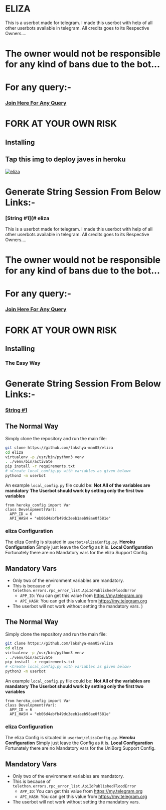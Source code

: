 # ELIZA
This is a userbot made for telegram. I made this userbot with help of all other userbots available in telegram. All credits goes to its Respective Owners....
# The owner would not be responsible for any kind of bans due to the bot...
# For any query:-
### [Join Here For Any Query](https://t.me/eliza_support)
# FORK AT YOUR OWN RISK
## Installing

## Tap this img to deploy javes in heroku
<a href="https://dashboard.heroku.com/new?button-url=https%3A%2F%2Fgithub.com%2Flakshya-man05%2Feliza&template=https%3A%2F%2Flakshya-man05github.com%2%2Feliza"> <img src="https://www.herokucdn.com/deploy/button.svg" alt="eliza" /></a></p>


# Generate String Session From Below Links:-

### [String #1](# eliza
This is a userbot made for telegram. I made this userbot with help of all other userbots available in telegram. All credits goes to its Respective Owners....
# The owner would not be responsible for any kind of bans due to the bot...
# For any query:-
### [Join Here For Any Query](https://t.me/eliza_support)
# FORK AT YOUR OWN RISK
## Installing
### The Easy Way
# Generate String Session From Below Links:-
### [String #1](https://eliza.theavengers.repl.run/)
## The Normal Way
Simply clone the repository and run the main file:
```sh
git clone https://github.com/lakshya-man05/eliza
cd eliza
virtualenv -p /usr/bin/python3 venv
. ./venv/bin/activate
pip install -r requirements.txt
# <Create local_config.py with variables as given below>
python3 -m userbot
```
An example `local_config.py` file could be:
**Not All of the variables are mandatory**
__The Userbot should work by setting only the first two variables__
```python3
from heroku_config import Var
class Development(Var):
  APP_ID = 6
  API_HASH = "eb06d4abfb49dc3eeb1aeb98ae0f581e"
```
### eliza Configuration
The eliza Config is situated in `userbot/elizaConfig.py`.
**Heroku Configuration**
Simply just leave the Config as it is.
**Local Configuration**
Fortunately there are no Mandatory vars for the eliza Support Config.
## Mandatory Vars
- Only two of the environment variables are mandatory.
- This is because of `telethon.errors.rpc_error_list.ApiIdPublishedFloodError`
    - `APP_ID`:   You can get this value from https://my.telegram.org
    - `API_HASH`:   You can get this value from https://my.telegram.org
- The userbot will not work without setting the mandatory vars.
)
## The Normal Way
Simply clone the repository and run the main file:
```sh
git clone https://github.com/lakshya-man05/eliza
cd eliza
virtualenv -p /usr/bin/python3 venv
. ./venv/bin/activate
pip install -r requirements.txt
# <Create local_config.py with variables as given below>
python3 -m userbot
```
An example `local_config.py` file could be:
**Not All of the variables are mandatory**
__The Userbot should work by setting only the first two variables__
```python3
from heroku_config import Var
class Development(Var):
  APP_ID = 6
  API_HASH = "eb06d4abfb49dc3eeb1aeb98ae0f581e"
```
### eliza Configuration
The eliza Config is situated in `userbot/elizaConfig.py`.
**Heroku Configuration**
Simply just leave the Config as it is.
**Local Configuration**
Fortunately there are no Mandatory vars for the UniBorg Support Config.
## Mandatory Vars
- Only two of the environment variables are mandatory.
- This is because of `telethon.errors.rpc_error_list.ApiIdPublishedFloodError`
    - `APP_ID`:   You can get this value from https://my.telegram.org
    - `API_HASH`:   You can get this value from https://my.telegram.org
- The userbot will not work without setting the mandatory vars.
